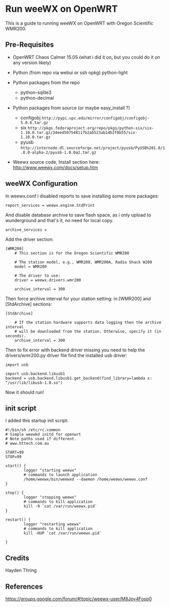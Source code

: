 # Run weeWX on OpenWRT

This is a guide to running weeWX on OpenWRT with Oregon Scientific WMR200.

## Pre-Requisites

* OpenWRT Chaos Calmer 15.05 (what i did it on, but you could do it on any version likely)

* Python (from repo via webui or ssh opkg) python-light

* Python packages from the repo 
  * python-sqlite3
  * python-decimal

* Python packages from source (or maybe easy_install ?)
  * configobj 
    `http://pypi.upc.edu/mirror/configobj/configobj-5.0.6.tar.gz`
  * six 
    `http://pkgs.fedoraproject.org/repo/pkgs/python-six/six-1.10.0.tar.gz/34eed507548117b2ab523ab14b2f8b55/six-1.10.0.tar.gz`
  * pyusb 
    `http://internode.dl.sourceforge.net/project/pyusb/PyUSB%201.0/1.0.0-alpha-2/pyusb-1.0.0a2.tar.gz`

* Weewx source code, Install section here: http://www.weewx.com/docs/setup.htm

## weeWX Configuration

In weewx.conf I disabled reports to save installing some more packages: 

```
report_services = weewx.engine.StdPrint
```
And disable database archive to save flash space, as i only upload to wunderground and that's it, no need for local copy.
```
archive_services = 
```

Add the driver section:

```
[WMR200]
    # This section is for the Oregon Scientific WMR200
    
    # The station model, e.g., WMR200, WMR200A, Radio Shack W200
    model = WMR200
    
    # The driver to use:
    driver = weewx.drivers.wmr200
    
    archive_interval = 300
```

Then force archive interval for your station setting: in [WMR200] and [StdArchive] sections:

```
[StdArchive]
    
    # If the station hardware supports data logging then the archive interval
    # will be downloaded from the station. Otherwise, specify it (in seconds).
    archive_interval = 300
```

Then to fix error with backend driver missing you need to help the drivers/wmr200.py driver file find the installed usb driver:

```
import usb

import usb.backend.libusb1
backend = usb.backend.libusb1.get_backend(find_library=lambda x: "/usr/lib/libusb-1.0.so")
```

Now it should run!

## init script

I added this startup init script:

```
#!/bin/sh /etc/rc.common
# Simple weewkd initd for openwrt
# Note paths used if different.
# www.httech.com.au

START=99
STOP=99

start() {        
        logger "starting weewx"
        # commands to launch application
        /home/weewx/bin/weewxd --daemon /home/weewx/weewx.conf
}       

stop() {          
        logger "stopping weewx"
        # commands to kill application 
        kill -9 `cat /var/run/weewx.pid`        
}

restart() {          
        logger "restarting weewx"
        # commands to kill application 
        kill -HUP `cat /var/run/weewx.pid`
       
}
```

## Credits

Hayden Thring

## References

https://groups.google.com/forum/#!topic/weewx-user/M8Jpy4Fosp0